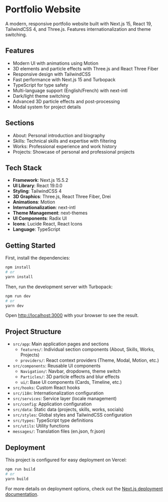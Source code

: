 # Portfolio Website

A modern, responsive portfolio website built with Next.js 15, React 19, TailwindCSS 4, and Three.js. Features internationalization and theme switching.

## Features

- Modern UI with animations using Motion
- 3D elements and particle effects with Three.js and React Three Fiber
- Responsive design with TailwindCSS
- Fast performance with Next.js 15 and Turbopack
- TypeScript for type safety
- Multi-language support (English/French) with next-intl
- Dark/light theme switching
- Advanced 3D particle effects and post-processing
- Modal system for project details

## Sections

- About: Personal introduction and biography
- Skills: Technical skills and expertise with filtering
- Works: Professional experience and work history
- Projects: Showcase of personal and professional projects

## Tech Stack

- **Framework**: Next.js 15.5.2
- **UI Library**: React 19.0.0
- **Styling**: TailwindCSS 4
- **3D Graphics**: Three.js, React Three Fiber, Drei
- **Animations**: Motion
- **Internationalization**: next-intl
- **Theme Management**: next-themes
- **UI Components**: Radix UI
- **Icons**: Lucide React, React Icons
- **Language**: TypeScript

## Getting Started

First, install the dependencies:

```bash
npm install
# or
yarn install
```

Then, run the development server with Turbopack:

```bash
npm run dev
# or
yarn dev
```

Open [http://localhost:3000](http://localhost:3000) with your browser to see the result.

## Project Structure

- `src/app`: Main application pages and sections
  - `features/`: Individual section components (About, Skills, Works, Projects)
  - `providers/`: React context providers (Theme, Modal, Motion, etc.)
- `src/components`: Reusable UI components
  - `Navigation/`: Navbar, dropdowns, theme switch
  - `Particles/`: 3D particle effects and blur effects
  - `ui/`: Base UI components (Cards, Timeline, etc.)
- `src/hooks`: Custom React hooks
- `src/i18n`: Internationalization configuration
- `src/services`: Service layer (locale management)
- `src/config`: Application configuration
- `src/data`: Static data (projects, skills, works, socials)
- `src/styles`: Global styles and TailwindCSS configuration
- `src/types`: TypeScript type definitions
- `src/utils`: Utility functions
- `messages/`: Translation files (en.json, fr.json)

## Deployment

This project is configured for easy deployment on Vercel:

```bash
npm run build
# or
yarn build
```

For more details on deployment options, check out the [Next.js deployment documentation](https://nextjs.org/docs/app/building-your-application/deploying).
